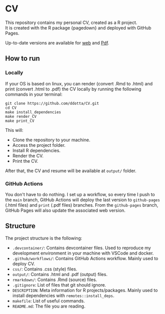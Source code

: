# CV
This repository contains my personal CV, created as a R project.  
It is created with the R package {pagedown} and deployed with GitHub Pages.

Up-to-date versions are available for [web](https://ddotta.github.io/CV/CV) and [Pdf](https://github.com/ddotta/CV/raw/print/CV.pdf).

## How to run
### Locally
If your OS is based on linux, you can render (convert .Rmd to .html) and print (convert .html to .pdf) the CV locally by running the following commands in your terminal:

```
git clone https://github.com/ddotta/CV.git
cd CV
make install_dependencies
make render_CV
make print_CV
```

This will:
- Clone the repository to your machine.
- Access the project folder.
- Install R dependencies.
- Render the CV.
- Print the CV.

After that, the CV and resume will be available at `output/` folder.

### GitHub Actions
You don't have to do nothing. I set up a workflow, so every time I push to the `main` branch, GitHub Actions will deploy the last version to `github-pages` (.html files) and `print` (.pdf files) branches. From the `github-pages` branch, GitHub Pages will also update the associated web version.

## Structure
The project structure is the following:
- `.devcontainer/`: Contains devcontainer files. Used to reproduce my development environment in your machine with VSCode and docker.
- `.github/workflows/`: Contains GitHub Actions workflow. Mainly used to deploy CV.
- `css/`: Contains .css (style) files.
- `output/`: Contains .html and .pdf (output) files.
- `rmarkdown/`: Contains .Rmd (source) files.
- `.gitignore`: List of files that git should ignore.
- `DESCRIPTION`: Meta information for R projects/packages. Mainly used to install dependencies with `remotes::install_deps`.
- `makefile`: List of useful commands.
- `README.md`: The file you are reading.
